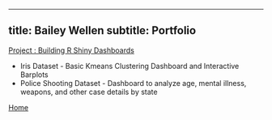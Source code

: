
---
title: Bailey Wellen
subtitle: Portfolio
---
[Project : Building R Shiny Dashboards](https://github.com/baileywellen/Learning-RShiny)  
* Iris Dataset - Basic Kmeans Clustering Dashboard and Interactive Barplots
* Police Shooting Dataset - Dashboard to analyze age, mental illness, weapons, and other case details by state  



[Home](index.md)

